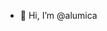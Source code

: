 - 👋 Hi, I’m @alumica

<!---
alumica/alumica is a ✨ special ✨ repository because its `README.md` (this file) appears on your GitHub profile.
You can click the Preview link to take a look at your changes.
--->
